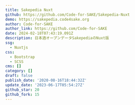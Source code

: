 ```yaml
---
title: Sakepedia Nuxt
github: https://github.com/Code-for-SAKE/Sakepedia-Nuxt
demo: https://sakepedia.code4sake.org
author: Code-for-SAKE
author_link: https://github.com/Code-for-SAKE
date: 2024-02-18T07:43:19.091Z
description: 日本酒オープンデータSakepediaのNuxt版
ssg:
  - Nuxtjs
css:
  - Bootstrap
  - SCSS
cms: []
category: []
draft: false
publish_date: '2020-08-16T18:44:32Z'
update_date: '2023-06-17T05:54:27Z'
github_star: 20
github_fork: 15
---
```

